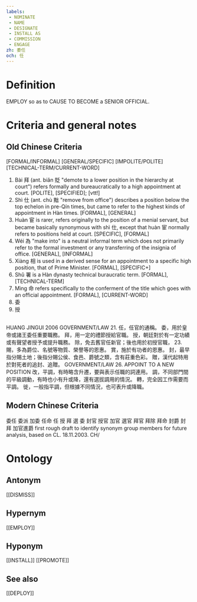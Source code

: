 ```yaml
---
labels: 
 - NOMINATE
 - NAME
 - DESIGNATE
 - INSTALL AS
 - COMMISSION
 - ENGAGE
zh: 委任
och: 任
---
```


# Definition
EMPLOY so as to CAUSE TO BECOME a SENIOR OFFICIAL.
# Criteria and general notes
## Old Chinese Criteria
[FORMAL/INFORMAL]
[GENERAL/SPECIFIC]
[IMPOLITE/POLITE]
[TECHNICAL-TERM/CURRENT-WORD]
1. Bài 拜 (ant. biǎn 貶 "demote to a lower position in the hierarchy at court") refers formally and bureaucratically to a high appointment at court.
[POLITE], [SPECIFIED]; [vtt!]
2. Shì 仕 (ant. chù 黜 "remove from office") describes a position below the top echelon in pre-Qín times, but came to refer to the highest kinds of appointment in Hàn times.
[FORMAL], [GENERAL]
3. Huàn 宦 is rarer, refers originally to the position of a menial servant, but became basically synonymous with shì 仕, except that huàn 宦 normally refers to positions held at court.
[SPECIFIC], [FORMAL]
4. Wéi 為 "make into" is a neutral informal term which does not primarily refer to the formal investment or any transferring of the insignia of office.
[GENERAL], [INFORMAL]
5. Xiàng 相 is used in a derived sense for an appointment to a specific high position, that of Prime Minister.
[FORMAL], [SPECIFIC+]
6. Shǔ 署 is a Hàn dynasty technical buraucratic term.
[FORMAL], [TECHNICAL-TERM]
7. Mìng 命 refers specifically to the conferment of the title which goes with an official appointment.
[FORMAL], [CURRENT-WORD]
8. 委
9. 授
## 
HUANG JINGUI 2006 GOVERNMENT/LAW 21.
任，任官的通稱。
委，用於皇帝或諸王委任重要職務。
拜，用一定的禮節授給官職。
授，朝廷對於有一定功績或有聲望者授予或提升職務。
除，免去舊官任新官；後也用於初授官職，
23. 賜，多為爵位、名號等物質、榮譽等的恩惠。
賞，施於有功者的恩惠。
封，最早指分賜土地；後指分賜公侯、食邑、爵號之類，含有莊重色彩。
贈，漢代起特用於對死者的追封、追贈。
GOVERNMENT/LAW 26. APPOINT TO A NEW POSITION
改，平調，有時略含升遷，要與表示任職的詞連用。
調，不同部門間的平級調動，有時也小有升或降，還有選拔調用的情況。
轉，完全因工作需要而平調。
徙，一般指平調，但根據不同情況，也可表升或降職。
## Modern Chinese Criteria
委任
委派
加委
任命
任
授
拜
選
委
封官
授官
加官
選官
拜官
拜除
拜命
封爵
封
拜
加官進爵
first rough draft to identify synonym group members for future analysis, based on CL. 18.11.2003. CH/
# Ontology

## Antonym
[[DISMISS]]
## Hypernym
[[EMPLOY]]
## Hyponym
[[INSTALL]]
[[PROMOTE]]
## See also
[[DEPLOY]]
